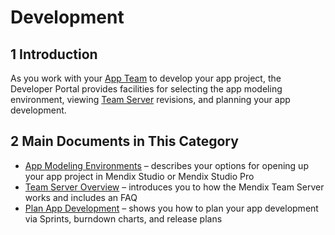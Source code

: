 # Development

## 1 Introduction

As you work with your [App Team](../collaborate/team) to develop your app project, the Developer Portal provides facilities for selecting the app modeling environment, viewing [Team Server](team-server) revisions, and planning your app development.

## 2 Main Documents in This Category

* [App Modeling Environments](modeling-environments) – describes your options for opening up your app project in Mendix Studio or Mendix Studio Pro
* [Team Server Overview](team-server) – introduces you to how the Mendix Team Server works and includes an FAQ
* [Plan App Development](planning-development) – shows you how to plan your app development via Sprints, burndown charts, and release plans
